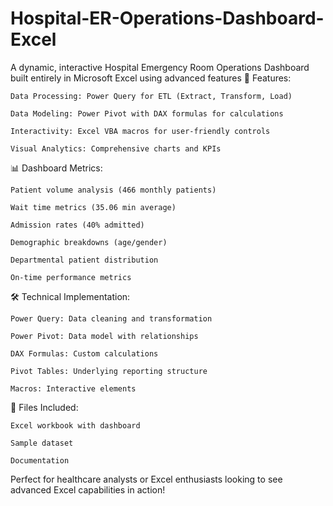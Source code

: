 # Hospital-ER-Operations-Dashboard-Excel
A dynamic, interactive Hospital Emergency Room Operations Dashboard built entirely in Microsoft Excel using advanced features
📌 Features:

    Data Processing: Power Query for ETL (Extract, Transform, Load)

    Data Modeling: Power Pivot with DAX formulas for calculations

    Interactivity: Excel VBA macros for user-friendly controls

    Visual Analytics: Comprehensive charts and KPIs

📊 Dashboard Metrics:

    Patient volume analysis (466 monthly patients)

    Wait time metrics (35.06 min average)

    Admission rates (40% admitted)

    Demographic breakdowns (age/gender)

    Departmental patient distribution

    On-time performance metrics

🛠️ Technical Implementation:

    Power Query: Data cleaning and transformation

    Power Pivot: Data model with relationships

    DAX Formulas: Custom calculations

    Pivot Tables: Underlying reporting structure

    Macros: Interactive elements

📁 Files Included:

    Excel workbook with dashboard

    Sample dataset

    Documentation

Perfect for healthcare analysts or Excel enthusiasts looking to see advanced Excel capabilities in action!
